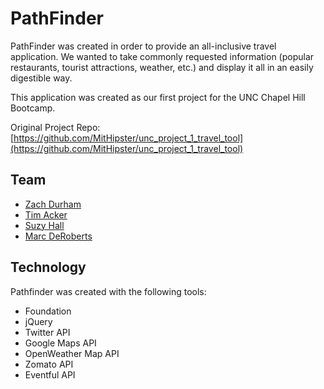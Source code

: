 # PathFinder

PathFinder was created in order to provide an all-inclusive travel application. We wanted to take commonly requested information (popular restaurants, tourist attractions, weather, etc.) and display it all in an easily digestible way.

This application was created as our first project for the UNC Chapel Hill Bootcamp.

Original Project Repo: [https://github.com/MitHipster/unc_project_1_travel_tool](https://github.com/MitHipster/unc_project_1_travel_tool)

## Team
  * [Zach Durham](https://github.com/zdurham)
  * [Tim Acker](https://github.com/MitHipster)
  * [Suzy Hall](https://github.com/hallsuzy1)
  * [Marc DeRoberts](https://github.com/mderoberts)

## Technology
Pathfinder was created with the following tools: 
  * Foundation
  * jQuery
  * Twitter API
  * Google Maps API
  * OpenWeather Map API
  * Zomato API
  * Eventful API

